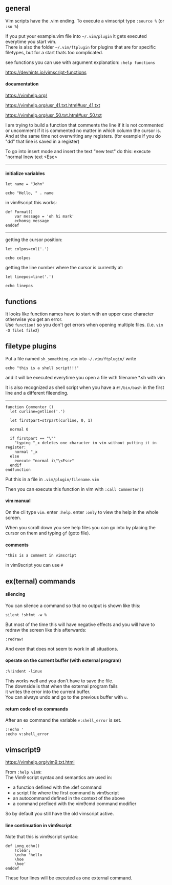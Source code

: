 ## general

Vim scripts have the .vim ending.
To execute a vimscript type `:source %`
(or `:so %`)

If you put your example.vim file into `~/.vim/plugin` it gets executed everytime you start vim.\
There is also the folder `~/.vim/ftplugin` for plugins that are for specific filetypes, but for a start thats too complicated.

see functions you can use with argument explanation:
`:help functions`

https://devhints.io/vimscript-functions

#### documentation

https://vimhelp.org/

https://vimhelp.org/usr_41.txt.html#usr_41.txt

https://vimhelp.org/usr_50.txt.html#usr_50.txt

I am trying to build a function that comments the line if it is not commented
or uncomment if it is commented no matter in which column the cursor is.\
And at the same time not overwriting any registers.
(for example if you do "dd" that line is saved in a register)

To go into insert mode and insert the text "new text" do this:
execute "normal Inew text \<Esc>

---
#### initialize variables

```
let name = "John"

echo "Hello, " . name
```

in vim9script this works:
```
def Format()
    var message = 'oh hi mark'
    echomsg message
enddef
```
---

getting the cursor position:
```
let colpos=col('.')

echo colpos
```
getting the line number where the cursor is currently at:
```
let linepos=line('.')

echo linepos
```


functions
---------

It looks like function names have to start with an upper case character otherwise you get an error.\
Use `function!` so you don't get errors when opening multiple files. (i.e. `vim -O file1 file2`)

filetype plugins
----------------

Put a file named `sh_something.vim` into `~/.vim/ftplugin/`
write
```
echo "this is a shell script!!!"
```
and it will be executed everytime you open a file with filename *.sh with vim

It is also recognized as shell script when you have a `#!/bin/bash` in the first line
and a different fileending.

-------------------------------------------------------------------------------------------------------

```
function Commenter ()
  let curline=getline('.')

  let firstpart=strpart(curline, 0, 1)

  normal 0

  if firstpart == "\""
    "typing "_x deletes one character in vim without putting it in register:
    normal "_x
  else
    execute "normal i\"\<Esc>"
  endif
endfunction
```

Put this in a file in `.vim/plugin/filename.vim`

Then you can execute this function in vim with `:call Commenter()`


#### vim manual

On the cli type `vim`. enter `:help`. enter `:only` to view the help in the whole screen.

When you scroll down you see help files you can go into by placing the cursor on them and typing `gf` (goto file).

#### comments
```
"this is a comment in vimscript
```
in vim9script you can use `#`

## ex(ternal) commands

#### silencing

You can silence a command so that no output is shown like this:
```
silent !shfmt -w %
```
But most of the time this will have negative effects and you will have to redraw the screen like this afterwards:
```
:redraw!
```

And even that does not seem to work in all situations.

#### operate on the current buffer (with external program)

`:%!indent -linux`

This works well and you don't have to save the file.\
The downside is that when the external program fails \
it writes the error into the current buffer.\
You can always undo and go to the previous buffer with `u`.

#### return code of ex commands

After an ex command the variable `v:shell_error` is set.

```
:!echo '
:echo v:shell_error
```

## vimscript9

https://vimhelp.org/vim9.txt.html

From `:help vim9`:\
The Vim9 script syntax and semantics are used in:
- a function defined with the :def command
- a script file where the first command is vim9script
- an autocommand defined in the context of the above
- a command prefixed with the vim9cmd command modifier

So by default you still have the old vimscript active.

#### line continuation in vim9script

Note that this is vim9script syntax:
```
def Long_echo()
	!clear;
	\echo 'hello
	\hoe
	\hoe'
enddef
```
These four lines will be executed as one external command.
